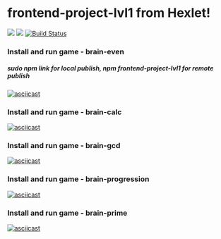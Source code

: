 # frontend-project-lvl1 from Hexlet!

<a href="https://codeclimate.com/github/TurtleOld/frontend-project-lvl1/maintainability"><img src="https://api.codeclimate.com/v1/badges/929e0314e011fe53ff0f/maintainability" /></a>
<a href="https://codeclimate.com/github/TurtleOld/frontend-project-lvl1/test_coverage"><img src="https://api.codeclimate.com/v1/badges/929e0314e011fe53ff0f/test_coverage" /></a>
[![Build Status](https://travis-ci.com/TurtleOld/frontend-project-lvl1.svg?branch=master)](https://travis-ci.com/TurtleOld/frontend-project-lvl1)


### Install and run game - brain-even
##### sudo npm link for local publish, npm frontend-project-lvl1 for remote publish

[![asciicast](https://asciinema.org/a/292693.png)](https://asciinema.org/a/292693)


### Install and run game - brain-calc
[![asciicast](https://asciinema.org/a/296045.png)](https://asciinema.org/a/296045)

### Install and run game - brain-gcd
[![asciicast](https://asciinema.org/a/293679.png)](https://asciinema.org/a/293679)

### Install and run game - brain-progression
[![asciicast](https://asciinema.org/a/295365.png)](https://asciinema.org/a/295365)

### Install and run game - brain-prime
[![asciicast](https://asciinema.org/a/296042.png)](https://asciinema.org/a/296042)


